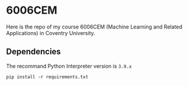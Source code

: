 # 6006CEM

Here is the repo of my course 6006CEM (Machine Learning and Related Applications) in Coventry University.

## Dependencies

The recommand Python Interpreter version is `3.9.x`

```shell
pip install -r requirements.txt
```
